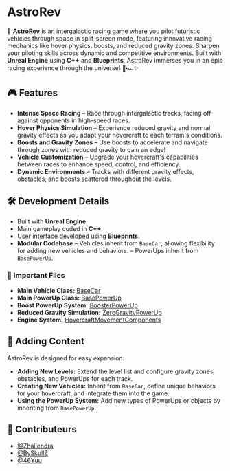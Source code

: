 # AstroRev

🚀 **AstroRev** is an intergalactic racing game where you pilot futuristic vehicles through space in split-screen mode, featuring innovative racing mechanics like hover physics, boosts, and reduced gravity zones. Sharpen your piloting skills across dynamic and competitive environments. Built with **Unreal Engine** using **C++** and **Blueprints**, AstroRev immerses you in an epic racing experience through the universe! 🌌🏎️✨

## 🎮 Features
- **Intense Space Racing** – Race through intergalactic tracks, facing off against opponents in high-speed races.
- **Hover Physics Simulation** – Experience reduced gravity and normal gravity effects as you adapt your hovercraft to each terrain's conditions.
- **Boosts and Gravity Zones** – Use boosts to accelerate and navigate through zones with reduced gravity to gain an edge!
- **Vehicle Customization** – Upgrade your hovercraft's capabilities between races to enhance speed, control, and efficiency.
- **Dynamic Environments** – Tracks with different gravity effects, obstacles, and boosts scattered throughout the levels.

## 🛠️ Development Details
- Built with **Unreal Engine**.
- Main gameplay coded in **C++**.
- User interface developed using **Blueprints**.
- **Modular Codebase** – Vehicles inherit from `BaseCar`, allowing flexibility for adding new vehicles and behaviors.
  – PowerUps inherit from `BasePowerUp`.

### 📂 Important Files
- **Main Vehicle Class:** [BaseCar](Source/AstroRev/Public/Pawns/BaseCar.h)
- **Main PowerUp Class:** [BasePowerUp](Source/AstroRev/Public/PowerUp/BasePowerUp.h)
- **Boost PowerUp System:** [BoosterPowerUp](Source/AstroRev/Public/PowerUp/BoosterPowerUp.h)
- **Reduced Gravity Simulation:** [ZeroGravityPowerUp](Source/AstroRev/Public/PowerUp/ZeroGravityPowerUp.h)
- **Engine System:** [HovercraftMovementComponents](Source/AstroRev/Public/Components)

## 🚀 Adding Content
AstroRev is designed for easy expansion:
- **Adding New Levels:** Extend the level list and configure gravity zones, obstacles, and PowerUps for each track.
- **Creating New Vehicles:** Inherit from `BaseCar`, define unique behaviors for your hovercraft, and integrate them into the game.
- **Using the PowerUp System:** Add new types of PowerUps or objects by inheriting from `BasePowerUp`.

## 👥 Contributeurs
- [@Zhailendra](https://github.com/Zhailendra)
- [@BySkullZ](https://github.com/BySkullZ)
- [@46Yuu](https://github.com/46Yuu)
